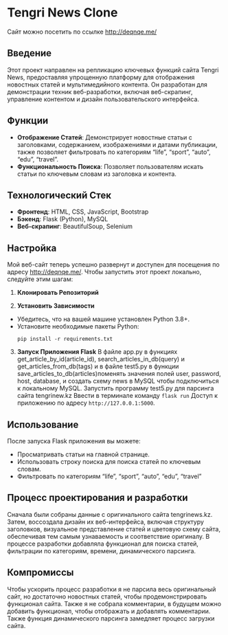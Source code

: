 # Tengri News Clone 
Сайт можно посетить по ссылке  http://deqnqe.me/

## Введение
Этот проект направлен на репликацию ключевых функций сайта Tengri News, предоставляя упрощенную платформу для отображения новостных статей и  мультимедийного контента. Он разработан для демонстрации техник веб-разработки, включая веб-скрапинг, управление контентом и дизайн пользовательского интерфейса.

## Функции
- **Отображение Статей**: Демонстрирует новостные статьи с заголовками, содержанием, изображениями и датами публикации, также позволяет фильтровать по категориям “life”, “sport”, “auto”, “edu”, “travel”.
- **Функциональность Поиска**: Позволяет пользователям искать статьи по ключевым словам из заголовка и контента.

## Технологический Стек
- **Фронтенд**: HTML, CSS, JavaScript, Bootstrap
- **Бэкенд**: Flask (Python), MySQL
- **Веб-скрапинг**: BeautifulSoup, Selenium

## Настройка
Мой веб-сайт теперь успешно развернут и доступен для посещения по адресу http://deqnqe.me/.
Чтобы запустить этот проект локально, следуйте этим шагам:

1. **Клонировать Репозиторий**


2. **Установить Зависимости**
- Убедитесь, что на вашей машине установлен Python 3.8+.
- Установите необходимые пакеты Python:
  ```
  pip install -r requirements.txt
  ```

3. **Запуск Приложения Flask**
В файле app.py в функциях get_article_by_id(article_id), search_articles_in_db(query) и get_articles_from_db(tags) и в файле test5.py в функции save_articles_to_db(articles)поменять значения полей user, password, host, database, и создать схему news в MySQL чтобы подключиться к локальному MySQL. 
Запустить программу test5.py для парсинга сайта tengrinew.kz
Ввести в терминале команду 
```flask run```
Доступ к приложению по адресу `http://127.0.0.1:5000`.

## Использование
После запуска Flask приложения вы можете:
- Просматривать статьи на главной странице.
- Использовать строку поиска для поиска статей по ключевым словам.
- Фильтровать по категориям “life”, “sport”, “auto”, “edu”, “travel”

## Процесс проектирования и разработки
Сначала были собраны данные с оригинального сайта tengrinews.kz. Затем, воссоздала дизайн их веб-интерфейса, включая структуру заголовков, визуальное представление статей и цветовую схему сайта, обеспечивая тем самым узнаваемость и соответствие оригиналу. В процессе разработки добавляла функционал для поиска статей, фильтрации по категориям, времени, динамического парсинга. 

## Компромиссы
Чтобы ускорить процесс разработки я не парсила весь оригинальный сайт, но достаточно новостных статей, чтобы продемонстрировать функционал сайта. Также я не собрала комментарии, в будущем можно добавить функционал, чтобы отображать и добавлять комментарии. Также функция динамического парсинга замедляет процесс загрузки сайта. 



